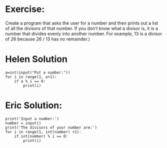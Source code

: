 # Exercise:
Create a program that asks the user for a number and then prints out a list of all the divisors of that number.
If you don’t know what a divisor is, it is a number that divides evenly into another number. 
For example, 13 is a divisor of 26 because 26 / 13 has no remainder.)

# Helen Solution

```
a=int(input("Put a number:"))
for i in range(1, a+1):
    if a % i == 0:
        print(i)
```

# Eric Solution:

```
print('Input a number:')
number = input()
print('The divisors of your number are:')
for i in range(1, int(number) +1):
    if int(number) % i == 0:
        print(i)
```